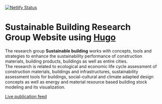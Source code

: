 [![Netlify Status](https://api.netlify.com/api/v1/badges/1862fcac-06ca-4df3-a311-0ead34a6bbb4/deploy-status)](https://app.netlify.com/sites/sustainable-building/deploys)
# Sustainable Building  Research Group Website using [Hugo](https://github.com/gohugoio/hugo)

The research group **Sustainable building** works with concepts, tools and strategies to 
enhance the sustainability performance of construction materials, building products, 
buildings as well as entire cities.  
The research is related to ecological and economic
life cycle assessment of construction materials, buildings and infrastructures, 
sustainability assessment tools for buildings, social-cultural and climate adapted 
design concepts as well as energy and material resource based building stock modeling 
and its visualization. 

[Live publication feed](https://swepub.kb.se/atom.jsp?q=(WFRF%3a(Holger+Wallbaum+1967)+OR+WFRF%3a(Yutaka+Goto+1984)+OR+WFRF%3a(Sjouke+Beemsterboer+1984)+OR+WFRF%3a(Melina+Forooraghi+1989)+OR+WFRF%3a(Toivo+S%c3%a4w%c3%a9n+1993)+OR+WFRF%3a(Xinyue+Wang+1994)+OR+WFRF%3a(Divia+Jimenez+Encarnacion+1989)+OR+WFRF%3a(Alexander+Hollberg+1985)+OR+WFRF%3a(Leonardo+Rosado+1975)+OR+WFRF%3a(Shea+Hagy+1982)+OR+WFRF%3a(%c3%96sterbring+Magnus+1986)+OR+WFRF%3a(Quan+Jin+1983)+OR+WFRF%3a(Sanjay+Somanath+1994)+OR+WFRF%3a(Claudio+N%c3%a4geli+1987)+OR+WFRF%3a(York+Ostermeyer+1976))&name=SwePub+bevakning+%27(WFRF%3a(Holger+Wallbaum+1967)+OR+WFRF%3a(Yutaka+Goto+1984)+OR+WFRF%3a(Sjouke+Beemsterboer+1984)+OR+WFRF%3a(Melina+Forooraghi+1989)+OR+WFRF%3a(Toivo+S%c3%a4w%c3%a9n+1993)+OR+WFRF%3a(Xinyue+Wang+1994)+OR+WFRF%3a(Divia+Jimenez+Encarnacion+1989)+OR+WFRF%3a(Alexander+Hollberg+1985)+OR+WFRF%3a(Leonardo+Rosado+1975)+OR+WFRF%3a(Shea+Hagy+1982)+OR+WFRF%3a(%c3%96sterbring+Magnus+1986)+OR+WFRF%3a(Quan+Jin+1983)+OR+WFRF%3a(Sanjay+Somanath+1994)+OR+WFRF%3a(Claudio+N%c3%a4geli+1987)+OR+WFRF%3a(Malakhatka+Elena)+OR+WFRF%3a(York+Ostermeyer+1976))%27&order_by=rank2&format=RIS)
